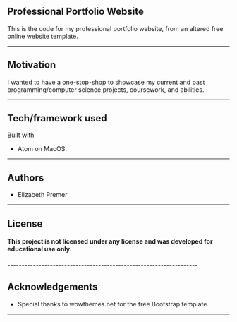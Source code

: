 Professional Portfolio Website
-------------------------------------------------------------------
This is the code for my professional portfolio website, from an altered free online website template.

-------------------------------------------------------------------


Motivation
-------------------------------------------------------------------
I wanted to have a one-stop-shop to showcase my current and past programming/computer science projects, coursework, and abilities.

-------------------------------------------------------------------


Tech/framework used
-------------------------------------------------------------------
Built with  
- Atom on MacOS.
-------------------------------------------------------------------


Authors
-------------------------------------------------------------------
- Elizabeth Premer  
-------------------------------------------------------------------

License
-------------------------------------------------------------------
<h4>This project is not licensed under any license and was developed for educational use only.</h4>
-------------------------------------------------------------------


Acknowledgements
-------------------------------------------------------------------
- Special thanks to wowthemes.net for the free Bootstrap template.
-------------------------------------------------------------------

